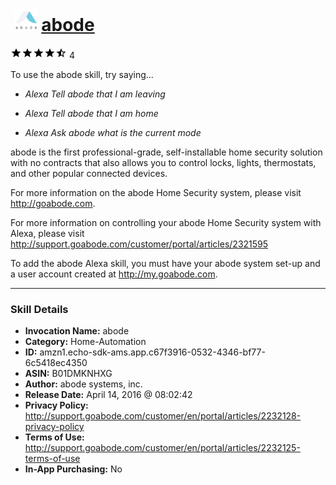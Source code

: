 # &nbsp;<img src="skill_icon" alt="abode icon" width="36"> [abode](http://alexa.amazon.com/#skills/amzn1.echo-sdk-ams.app.c67f3916-0532-4346-bf77-6c5418ec4350)
![4.8 stars](../../images/ic_star_black_18dp_1x.png)![4.8 stars](../../images/ic_star_black_18dp_1x.png)![4.8 stars](../../images/ic_star_black_18dp_1x.png)![4.8 stars](../../images/ic_star_black_18dp_1x.png)![4.8 stars](../../images/ic_star_half_black_18dp_1x.png) 4

To use the abode skill, try saying...

* *Alexa Tell abode that I am leaving*

* *Alexa Tell abode that I am home*

* *Alexa Ask abode what is the current mode*

abode is the first professional-grade, self-installable home security solution with no contracts that also allows you to control locks, lights, thermostats, and other popular connected devices.

For more information on the abode Home Security system, please visit http://goabode.com.

For more information on controlling your abode Home Security system with Alexa, please visit http://support.goabode.com/customer/portal/articles/2321595

To add the abode Alexa skill, you must have your abode system set-up and a user account created at http://my.goabode.com.

***

### Skill Details

* **Invocation Name:** abode
* **Category:** Home-Automation
* **ID:** amzn1.echo-sdk-ams.app.c67f3916-0532-4346-bf77-6c5418ec4350
* **ASIN:** B01DMKNHXG
* **Author:** abode systems, inc.
* **Release Date:** April 14, 2016 @ 08:02:42
* **Privacy Policy:** http://support.goabode.com/customer/en/portal/articles/2232128-privacy-policy
* **Terms of Use:** http://support.goabode.com/customer/en/portal/articles/2232125-terms-of-use
* **In-App Purchasing:** No
